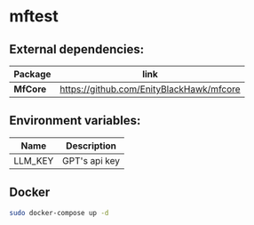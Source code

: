 # mftest
 ## External dependencies:
| Package    | link                                     |
|------------|------------------------------------------|
| **MfCore** | https://github.com/EnityBlackHawk/mfcore |


## Environment variables:
| Name      | Description   |
|-----------|---------------|
| LLM_KEY   | GPT's api key |


## Docker
```bash
sudo docker-compose up -d
```
